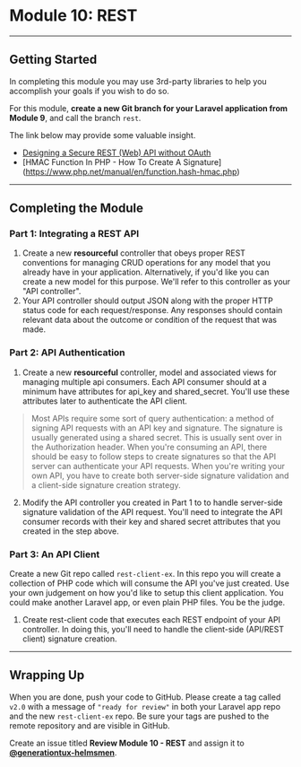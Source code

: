 # Module 10: REST

***

## Getting Started

In completing this module you may use 3rd-party libraries to help you accomplish your goals if you wish to do so.

For this module, **create a new Git branch for your Laravel application from Module 9**, and call the branch `rest`.

The link below may provide some valuable insight.

- [Designing a Secure REST (Web) API without OAuth](http://web.archive.org/web/20150908221444/http://www.thebuzzmedia.com/designing-a-secure-rest-api-without-oauth-authentication)
- [HMAC Function In PHP - How To Create A Signature] (https://www.php.net/manual/en/function.hash-hmac.php)

***

## Completing the Module

### Part 1: Integrating a REST API

1. Create a new __resourceful__ controller that obeys proper REST conventions for managing CRUD operations for any model that you already have in your application.  Alternatively, if you'd like you can create a new model for this purpose. We'll refer to this controller as your "API controller".
2. Your API controller should output JSON along with the proper HTTP status code for each request/response. Any responses should contain relevant data about the outcome or condition of the request that was made.

### Part 2: API Authentication

1. Create a new __resourceful__ controller, model and associated views for managing multiple api consumers. Each API consumer should at a minimum have attributes for api_key and shared_secret. You'll use these attributes later to authenticate the API client.

> Most APIs require some sort of query authentication: a method of signing API requests with an API key and signature. The signature is usually generated using a shared secret. This is usually sent over in the Authorization header. When you're consuming an API, there should be easy to follow steps to create signatures so that the API server can authenticate your API requests. When you're writing your own API, you have to create both server-side signature validation and a client-side signature creation strategy.

2. Modify the API controller you created in Part 1 to to handle server-side signature validation of the API request. You'll need to integrate the API consumer records with their key and shared secret attributes that you created in the step above.

### Part 3: An API Client

Create a new Git repo called `rest-client-ex`. In this repo you will create a collection of PHP code which will consume the API you've just created. Use your own judgement on how you'd like to setup this client application. You could make another Laravel app, or even plain PHP files. You be the judge.

1. Create rest-client code that executes each REST endpoint of your API controller. In doing this, you'll need to handle the client-side (API/REST client) signature creation.

***

## Wrapping Up

When you are done, push your code to GitHub. Please create a tag called `v2.0` with a message of `"ready for review"` in both your Laravel app repo and the new `rest-client-ex` repo. Be sure your tags are pushed to the remote repository and are visible in GitHub.

Create an issue titled **Review Module 10 - REST** and assign it to [**@generationtux-helmsmen**](https://github.com/generationtux-helmsmen).
